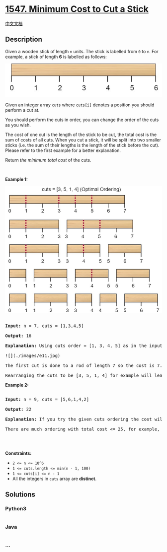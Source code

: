 # [1547. Minimum Cost to Cut a Stick](https://leetcode.com/problems/minimum-cost-to-cut-a-stick)

[中文文档](/solution/1500-1599/1547.Minimum%20Cost%20to%20Cut%20a%20Stick/README.md)

## Description

<p>Given a wooden stick of length <code>n</code> units. The stick is labelled from <code>0</code> to <code>n</code>. For example, a stick of length <strong>6</strong> is labelled as follows:</p>

![](./images/statement.jpg)

<p>Given an integer array <code>cuts</code>&nbsp;where <code>cuts[i]</code>&nbsp;denotes a position you should perform a cut at.</p>

<p>You should perform the cuts in order, you can change the order of the cuts as you wish.</p>

<p>The cost of one cut is the length of the stick to be cut, the total cost is the sum of costs of all cuts. When you cut a stick, it will be split into two smaller sticks (i.e. the sum of their lengths is the length of the stick before the cut). Please refer to the first example for a better explanation.</p>

<p>Return <em>the minimum total cost</em> of the&nbsp;cuts.</p>

<p>&nbsp;</p>

<p><strong>Example 1:</strong></p>

![](./images/e1.jpg)

<pre>

<strong>Input:</strong> n = 7, cuts = [1,3,4,5]

<strong>Output:</strong> 16

<strong>Explanation:</strong> Using cuts order = [1, 3, 4, 5] as in the input leads to the following scenario:

![](./images/e11.jpg)

The first cut is done to a rod of length 7 so the cost is 7. The second cut is done to a rod of length 6 (i.e. the second part of the first cut), the third is done to a rod of length 4 and the last cut is to a rod of length 3. The total cost is 7 + 6 + 4 + 3 = 20.

Rearranging the cuts to be [3, 5, 1, 4] for example will lead to a scenario with total cost = 16 (as shown in the example photo 7 + 4 + 3 + 2 = 16).</pre>

<p><strong>Example 2:</strong></p>

<pre>

<strong>Input:</strong> n = 9, cuts = [5,6,1,4,2]

<strong>Output:</strong> 22

<strong>Explanation:</strong> If you try the given cuts ordering the cost will be 25.

There are much ordering with total cost &lt;= 25, for example, the order [4, 6, 5, 2, 1] has total cost = 22 which is the minimum possible.

</pre>

<p>&nbsp;</p>

<p><strong>Constraints:</strong></p>

<ul>
    <li><code>2 &lt;= n &lt;= 10^6</code></li>
    <li><code>1 &lt;= cuts.length &lt;= min(n - 1, 100)</code></li>
    <li><code>1 &lt;= cuts[i] &lt;= n - 1</code></li>
    <li>All the integers in <code>cuts</code>&nbsp;array are <strong>distinct</strong>.</li>
</ul>

## Solutions

<!-- tabs:start -->

### **Python3**

```python

```

### **Java**

```java

```

### **...**

```

```

<!-- tabs:end -->
